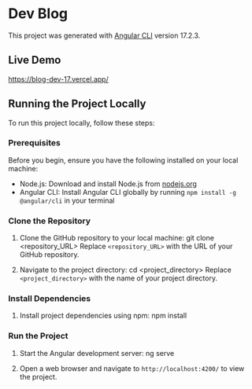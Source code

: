 # Dev Blog

This project was generated with [Angular CLI](https://github.com/angular/angular-cli) version 17.2.3.

## Live Demo
https://blog-dev-17.vercel.app/

## Running the Project Locally

To run this project locally, follow these steps:

### Prerequisites

Before you begin, ensure you have the following installed on your local machine:

- Node.js: Download and install Node.js from [nodejs.org](https://nodejs.org/)
- Angular CLI: Install Angular CLI globally by running `npm install -g @angular/cli` in your terminal

### Clone the Repository

1. Clone the GitHub repository to your local machine:
git clone <repository_URL>
Replace `<repository_URL>` with the URL of your GitHub repository.

2. Navigate to the project directory:
cd <project_directory>
Replace `<project_directory>` with the name of your project directory.

### Install Dependencies

1. Install project dependencies using npm:
npm install


### Run the Project

1. Start the Angular development server:
ng serve

2. Open a web browser and navigate to `http://localhost:4200/` to view the project.

